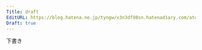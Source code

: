 ```yaml
---
Title: draft
EditURL: https://blog.hatena.ne.jp/tyngw/x3n3df98sn.hatenadiary.com/atom/entry/6802418398323398672
Draft: true
---
```


下書き
